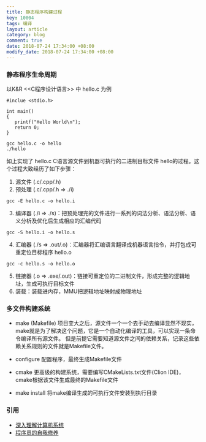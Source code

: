```yaml
---
title: 静态程序构建过程
key: 10004
tags: 编译
layout: article
category: blog
comment: true
date: 2018-07-24 17:34:00 +08:00
modify_date: 2018-07-24 17:34:00 +08:00
---
```


### 静态程序生命周期

以K&R <<C程序设计语言>> 中 hello.c 为例
```
#inclue <stdio.h>

int main()
{
   printf("Hello World\n");
   return 0;
}

gcc hello.c -o hello
./hello
```
如上实现了 hello.c C语言源文件到机器可执行的二进制目标文件 hello的过程。这个过程大致经历了如下步骤：
1. 源文件 (.c/.cpp/.h)
2. 预处理 (.c/.cpp/.h => ./i)
```
gcc -E hello.c -o hello.i
```
3. 编译器 (./i => ./s)：把预处理完的文件进行一系列的词法分析、语法分析、语义分析及优化后生成相应的汇编代码
```
gcc -S hello.i -o hello.s
```
4. 汇编器 (./s => .out/.o)：汇编器将汇编语言翻译成机器语言指令，并打包成可重定位目标程序 hello.o
```
gcc -c hello.s -o hello.o
```
5. 链接器 (.o => .exe/.out)：链接可重定位的二进制文件，形成完整的逻辑地址，生成可执行目标文件
6. 装载：装载进内存，MMU把逻辑地址映射成物理地址

### 多文件构建系统

- make (Makefile)
项目变大之后，源文件一个一个去手动去编译显然不现实，make就是为了解决这个问题，它是一个自动化编译的工具，可以实现一条命令编译所有源文件。
但是前提它需要知道源文件之间的依赖关系，记录这些依赖关系规则的文件就是Makefile文件。

- configure
配置程序，最终生成Makefile文件

- cmake
更高级的构建系统，需要编写CMakeLists.txt文件(Clion IDE)，cmake根据该文件生成最终的Makefile文件

- make install
将make编译生成的可执行文件安装到执行目录

### 引用
- [深入理解计算机系统](https://book.douban.com/subject/5333562/)
- [程序员的自我修养](https://book.douban.com/subject/3652388/)